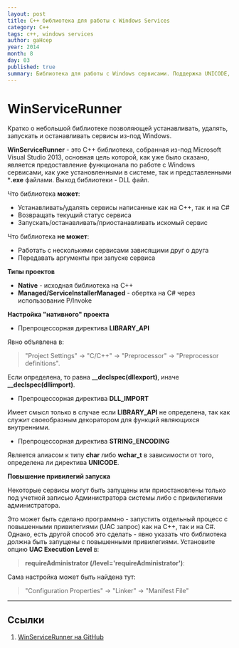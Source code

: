 ```yaml
---
layout: post
title: C++ библиотека для работы с Windows Services
category: C++
tags: c++, windows services
author: gaHcep
year: 2014
month: 8
day: 03
published: true
summary: Библиотека для работы с Windows сервисами. Поддержка UNICODE, грамотный dllimport/dllexport
---
```


# WinServiceRunner
Кратко о небольшой библиотеке позволяющей устанавливать, удалять, запускать и останавливать сервисы из-под Windows.

**WinServiceRunner** - это C++ библиотека, собранная из-под Microsoft Visual Studio 2013, основная цель которой, как уже было сказано, является предоставление функционала по работе с Windows сервисами, как уже установленными в системе, так и представленными ***.exe** файлами. Выход библиотеки - DLL файл. 

Что библиотека **может**:

 * Устанавливать/удалять сервисы написанные как на C++, так и на C#
 * Возвращать текущий статус сервиса
 * Запускать/останавливать/приостанавливать искомый сервис

Что библиотека **не может**:

 * Работать с несколькими сервисами зависящими друг о друга
 * Передавать аргументы при запуске сервиса

**Типы проектов**

 * **Native** - исходная библиотека на C++  
 * **Managed/ServiceInstallerManaged** - обертка на C# через использование P/Invoke

**Настройка "нативного" проекта**

* Препроцессорная директива **LIBRARY_API**  
 
Явно объявлена в: 
>"Project Settings" -> "C/C++" -> "Preprocessor" -> "Preprocessor definitions".
   
Если определена, то равна **\_\_declspec(dllexport)**, иначе **\_\_declspec(dllimport)**.

* Препроцессорная директива **DLL_IMPORT**

Имеет смысл только в случае если **LIBRARY_API** не определена, так как служит своеобразным декоратором для функций являющихся внутренними.

* Препроцессорная директива **STRING_ENCODING**

Является алиасом к типу **char** либо **wchar_t** в зависимости от того, определена ли директива **UNICODE**.

**Повышение привилегий запуска**

Некоторые сервисы могут быть запущены или приостановлены только под учетной записью Администратора системы либо с привилегиями администратора. 

Это может быть сделано программно - запустить отдельный процесс с повышенными привилегиями (UAC запрос) как на С++, так и на C#. Однако, есть другой способ это сделать - явно указать что библиотека должна быть запущены с повышенными привилегиями. Установите опцию **UAC Execution Level** в:

> **requireAdministrator (/level='requireAdministrator')**: 

Сама настройка может быть найдена тут:

> "Configuration Properties" -> "Linker" -> "Manifest File"

---

## Ссылки

1. [WinServiceRunner на GitHub](https://github.com/gahcep/WinServiceRunner/)


